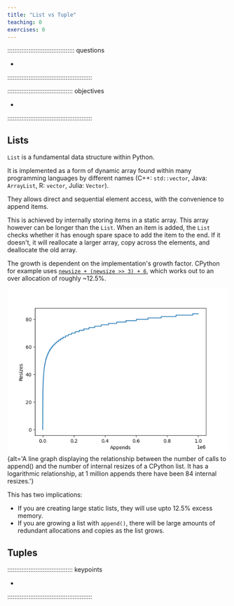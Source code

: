 ```yaml
---
title: "List vs Tuple"
teaching: 0
exercises: 0
---
```


:::::::::::::::::::::::::::::::::::::: questions

- 

::::::::::::::::::::::::::::::::::::::::::::::::

::::::::::::::::::::::::::::::::::::: objectives

- 

::::::::::::::::::::::::::::::::::::::::::::::::

## Lists

`List` is a fundamental data structure within Python.

It is implemented as a form of dynamic array found within many programming languages by different names (C++: `std::vector`, Java: `ArrayList`, R: `vector`, Julia: `Vector`).

They allows direct and sequential element access, with the convenience to append items.

This is achieved by internally storing items in a static array.
This array however can be longer than the `List`.
When an item is added, the `List` checks whether it has enough spare space to add the item to the end.
If it doesn't, it will reallocate a larger array, copy across the elements, and deallocate the old array.

The growth is dependent on the implementation's growth factor.
CPython for example uses [`newsize + (newsize >> 3) + 6`](https://github.com/python/cpython/blob/a571a2fd3fdaeafdfd71f3d80ed5a3b22b63d0f7/Objects/listobject.c#L74), which works out to an over allocation of roughly ~12.5%.

![The relationship between the number of appends to an empty list, and the number of internal resizes in CPython.](episodes/fig/cpython_list_allocations.png){alt='A line graph displaying the relationship between the number of calls to append() and the number of internal resizes of a CPython list. It has a logarithmic relationship, at 1 million appends there have been 84 internal resizes.'}

This has two implications:

* If you are creating large static lists, they will use upto 12.5% excess memory.
* If you are growing a list with `append()`, there will be large amounts of redundant allocations and copies as the list grows.

## Tuples



::::::::::::::::::::::::::::::::::::: keypoints

- 

::::::::::::::::::::::::::::::::::::::::::::::::
